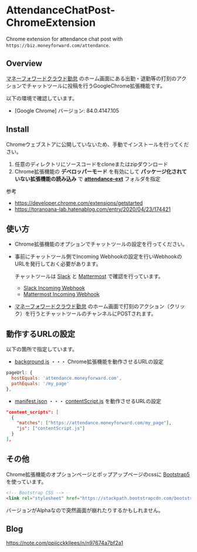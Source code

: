 # AttendanceChatPost-ChromeExtension
Chrome extension for attendance chat post with `https://biz.moneyforward.com/attendance`.


## Overview
[マネーフォワードクラウド勤怠](https://biz.moneyforward.com/attendance) のホーム画面にある出勤・退勤等の打刻のアクションでチャットツールに投稿を行うGoogleChrome拡張機能です。

以下の環境で確認しています。
- [Google Chrome] バージョン: 84.0.4147.105


## Install
Chromeウェブストアに公開していないため、手動でインストールを行ってください。

1. 任意のディレクトリにソースコードをcloneまたはzipダウンロード
2. Chrome拡張機能の **デベロッパーモード** を有効にして **パッケージ化されていない拡張機能の読み込み** で **[attendance-ext](https://github.com/sakasa/AttendanceChatPost-ChromeExtension/tree/master/attendance-ext)** フォルダを指定

参考
- https://developer.chrome.com/extensions/getstarted
- https://toranoana-lab.hatenablog.com/entry/2020/04/23/174421


## 使い方
- Chrome拡張機能のオプションでチャットツールの設定を行ってください。
- 事前にチャットツール側でIncoming Webhookの設定を行いWebhookのURLを発行しておく必要があります。

  チャットツールは [Slack](https://slack.com) と [Mattermost](https://mattermost.com/) で確認を行っています。
  - [Slack Incoming Webhook](https://slack.com/intl/ja-jp/help/articles/115005265063-Slack-%E3%81%A7%E3%81%AE-Incoming-Webhook-%E3%81%AE%E5%88%A9%E7%94%A8)
  - [Mattermost Incoming Webhook](https://docs.mattermost.com/developer/webhooks-incoming.html)

- [マネーフォワードクラウド勤怠](https://biz.moneyforward.com/attendance) のホーム画面で打刻のアクション（クリック）を行うとチャットツールのチャンネルにPOSTされます。


## 動作するURLの設定
以下の箇所で指定しています。
- [background.js](https://github.com/sakasa/AttendanceChatPost-ChromeExtension/blob/master/attendance-ext/background.js) ・・・ Chrome拡張機能を動作させるURLの設定
```javascript
pageUrl: {
  hostEquals: 'attendance.moneyforward.com',
  pathEquals: '/my_page'
},
```

- [manifest.json](https://github.com/sakasa/AttendanceChatPost-ChromeExtension/blob/master/attendance-ext/manifest.json) ・・・ [contentScript.js](https://github.com/sakasa/AttendanceChatPost-ChromeExtension/blob/master/attendance-ext/contentScript.js) を動作させるURLの設定
```json
"content_scripts": [
  {
    "matches": ["https://attendance.moneyforward.com/my_page"],
    "js": ["contentScript.js"]
  }
],
```


## その他
Chrome拡張機能のオプションページとポップアップページのcssに [Bootstrap5](https://v5.getbootstrap.jp/docs/5.0/migration/) を使っています。
```html
<!-- Bootstrap CSS -->
<link rel="stylesheet" href="https://stackpath.bootstrapcdn.com/bootstrap/5.0.0-alpha1/css/bootstrap.min.css" integrity="sha384-r4NyP46KrjDleawBgD5tp8Y7UzmLA05oM1iAEQ17CSuDqnUK2+k9luXQOfXJCJ4I" crossorigin="anonymous">
```
バージョンがAlphaなので突然画面が崩れたりするかもしれません。

## Blog
https://note.com/ppiicckkllees/n/n97674a7bf2a1

